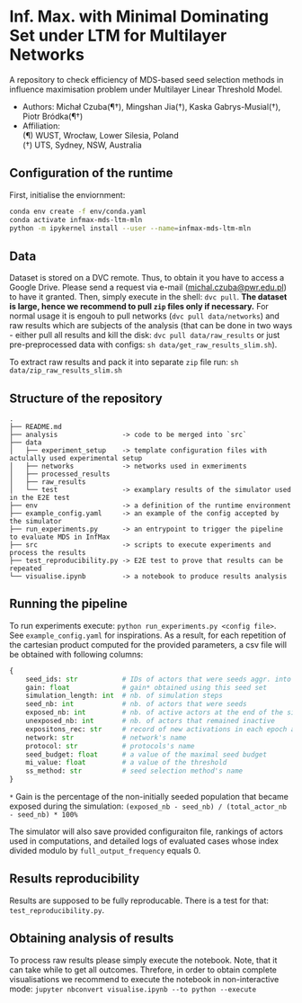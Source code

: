 # Inf. Max. with Minimal Dominating Set under LTM for Multilayer Networks

A repository to check efficiency of MDS-based seed selection methods in influence maximisation
problem under Multilayer Linear Threshold Model.

* Authors: Michał Czuba(¶†), Mingshan Jia(†), Kaska Gabrys-Musial(†), Piotr Bródka(¶†)
* Affiliation:  
        (¶) WUST, Wrocław, Lower Silesia, Poland  
        (†) UTS, Sydney, NSW, Australia

## Configuration of the runtime

First, initialise the enviornment:

```bash
conda env create -f env/conda.yaml
conda activate infmax-mds-ltm-mln
python -m ipykernel install --user --name=infmax-mds-ltm-mln
```

## Data

Dataset is stored on a DVC remote. Thus, to obtain it you have to access a Google Drive. Please
send a request via e-mail (michal.czuba@pwr.edu.pl) to have it granted. Then, simply execute in
the shell: `dvc pull`. **The dataset is large, hence we recommend to pull `zip` files only if
necessary.** For normal usage it is engouh to pull networks (`dvc pull data/networks`) and raw
results which are subjects of the analysis (that can be done in two ways - either pull all results
and kill the disk: `dvc pull data/raw_results` or just pre-preprocessed data with configs:
`sh data/get_raw_results_slim.sh`).

To extract raw results and pack it into separate `zip` file run: `sh data/zip_raw_results_slim.sh`

## Structure of the repository
```
.
├── README.md
├── analysis                -> code to be merged into `src`
├── data
│   ├── experiment_setup    -> template configuration files with actulally used experimental setup
│   ├── networks            -> networks used in exmeriments
│   ├── processed_results
│   ├── raw_results
│   └── test                -> examplary results of the simulator used in the E2E test
├── env                     -> a definition of the runtime environment
├── example_config.yaml     -> an example of the config accepted by the simulator
├── run_experiments.py      -> an entrypoint to trigger the pipeline to evaluate MDS in InfMax
├── src                     -> scripts to execute experiments and process the results
├── test_reproducibility.py -> E2E test to prove that results can be repeated
└── visualise.ipynb         -> a notebook to produce results analysis
```

## Running the pipeline

To run experiments execute: `python run_experiments.py <config file>`. See `example_config.yaml` for
inspirations. As a result, for each repetition of the cartesian product computed for the provided
parameters, a csv file will be obtained with following columns:

```python
{
    seed_ids: str           # IDs of actors that were seeds aggr. into string (sep. by ;)
    gain: float             # gain* obtained using this seed set
    simulation_length: int  # nb. of simulation steps
    seed_nb: int            # nb. of actors that were seeds
    exposed_nb: int         # nb. of active actors at the end of the simulation
    unexposed_nb: int       # nb. of actors that remained inactive
    expositons_rec: str     # record of new activations in each epoch aggr. into string (sep. by ;)
    network: str            # network's name
    protocol: str           # protocols's name
    seed_budget: float      # a value of the maximal seed budget
    mi_value: float         # a value of the threshold
    ss_method: str          # seed selection method's name
}
```

`*` Gain is the percentage of the non-initially seeded population that became exposed during the
simulation: `(exposed_nb - seed_nb) / (total_actor_nb - seed_nb) * 100%`

The simulator will also save provided configuraiton file, rankings of actors used in computations,
and detailed logs of evaluated cases whose index divided modulo by `full_output_frequency` equals 0.

## Results reproducibility

Results are supposed to be fully reproducable. There is a test for that: `test_reproducibility.py`.

## Obtaining analysis of results

To process raw results please simply execute the notebook. Note, that it can take while to get all
outcomes. Threfore, in order to obtain complete visualisations we recommend to execute the notebook
in non-interactive mode: `jupyter nbconvert visualise.ipynb --to python --execute`
